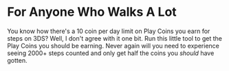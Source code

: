 # For Anyone Who Walks A Lot

You know how there's a 10 coin per day limit on Play Coins you earn for steps on 3DS? Well, I don't agree with it one bit. Run this little tool to get the Play Coins you should be earning. Never again will you need to experience seeing 2000+ steps counted and only get half the coins you *should* have gotten.

